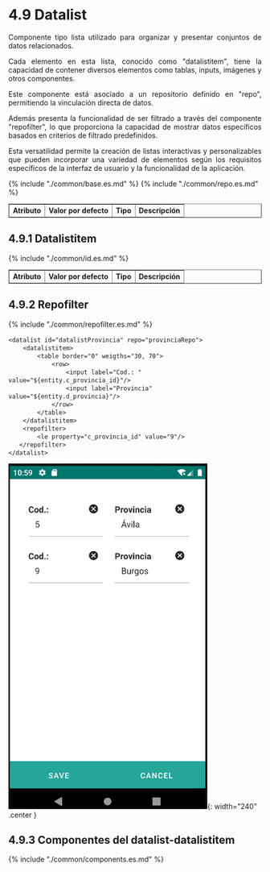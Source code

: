 # 4.9 Datalist
<div style="text-align: justify;">
<p>Componente tipo lista utilizado para organizar y presentar conjuntos de datos relacionados.</p> 
<p>Cada elemento en esta lista, conocido como "datalistitem", tiene la capacidad de contener diversos elementos 
como tablas, inputs, imágenes y otros componentes.</p>
<p>Este componente está asociado a un repositorio definido en "repo", permitiendo la vinculación directa de datos.</p>
<p>Además presenta la funcionalidad de ser filtrado a través del componente "repofilter", lo que proporciona la capacidad de mostrar datos específicos basados en criterios de filtrado predefinidos.</p>
<p>Esta versatilidad permite la creación de listas interactivas y
personalizables que pueden incorporar una variedad de elementos según los requisitos específicos de la interfaz de usuario y la funcionalidad de la aplicación.
</p>
</div>
<table border="1">
    <thead>
        <tr>
            <th colspan="2">Atributo</th>
            <th>Valor por defecto</th>
            <th>Tipo</th>
            <th>Descripción</th>
         </tr>
    </thead>
    <tbody>
        {% include "./common/base.es.md" %}
        {% include "./common/repo.es.md" %}
    </tbody>
</table>

## 4.9.1 Datalistitem
<table border="1">
    <thead>
        <tr>
            <th colspan="2">Atributo</th>
            <th>Valor por defecto</th>
            <th>Tipo</th>
            <th>Descripción</th>
         </tr>
    </thead>
    <tbody>
         {% include "./common/id.es.md" %}
    </tbody>
</table>

## 4.9.2 Repofilter
{% include "./common/repofilter.es.md" %}

    <datalist id="datalistProvincia" repo="provinciaRepo">
        <datalistitem>
            <table border="0" weigths="30, 70">
                <row>
                    <input label="Cod.: " value="${entity.c_provincia_id}"/>
                    <input label="Provincia" value="${entity.d_provincia}"/>
                </row>
            </table>
        </datalistitem>
        <repofilter>
            <le property="c_provincia_id" value="9"/>
       </repofilter>
    </datalist>

![Imagen 1](../img/datalist.png){: width="240" .center }

## 4.9.3 Componentes del datalist-datalistitem
 {% include "./common/components.es.md" %}

